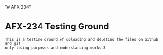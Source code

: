 "# AFX-234" 
# AFX-234 Testing Ground
    This is a testing ground of uploading and deleting the files on github and git
    only tesing purposes and understanding works:3
